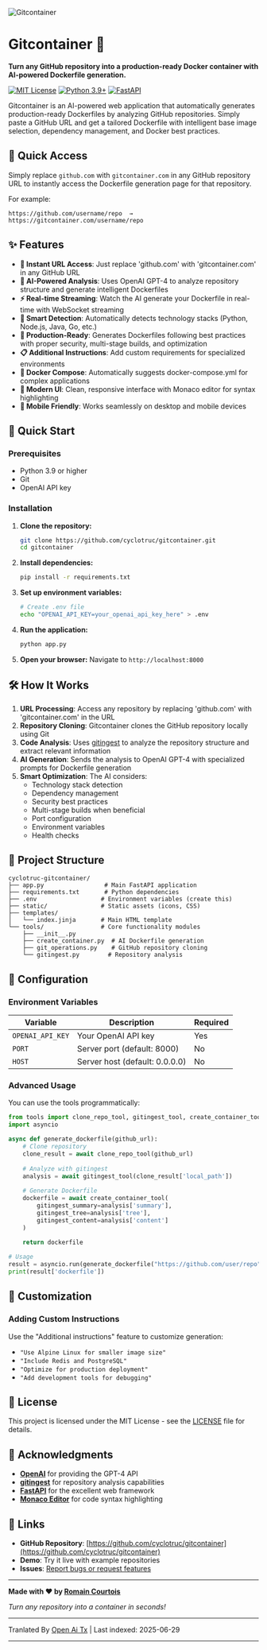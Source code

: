 ![Gitcontainer](https://raw.githubusercontent.com/cyclotruc/gitcontainer/main/docs/image.png)

# Gitcontainer 🐳

**Turn any GitHub repository into a production-ready Docker container with AI-powered Dockerfile generation.**

[![MIT License](https://img.shields.io/badge/License-MIT-green.svg)](https://choosealicense.com/licenses/mit/)
[![Python 3.9+](https://img.shields.io/badge/python-3.9+-blue.svg)](https://www.python.org/downloads/)
[![FastAPI](https://img.shields.io/badge/FastAPI-0.68+-00a393.svg)](https://fastapi.tiangolo.com/)

Gitcontainer is an AI-powered web application that automatically generates production-ready Dockerfiles by analyzing GitHub repositories. Simply paste a GitHub URL and get a tailored Dockerfile with intelligent base image selection, dependency management, and Docker best practices.

## 🌟 Quick Access

Simply replace `github.com` with `gitcontainer.com` in any GitHub repository URL to instantly access the Dockerfile generation page for that repository.

For example:
```
https://github.com/username/repo  →  https://gitcontainer.com/username/repo
```

## ✨ Features

- **🔄 Instant URL Access**: Just replace 'github.com' with 'gitcontainer.com' in any GitHub URL
- **🤖 AI-Powered Analysis**: Uses OpenAI GPT-4 to analyze repository structure and generate intelligent Dockerfiles
- **⚡ Real-time Streaming**: Watch the AI generate your Dockerfile in real-time with WebSocket streaming
- **🎯 Smart Detection**: Automatically detects technology stacks (Python, Node.js, Java, Go, etc.)
- **🔧 Production-Ready**: Generates Dockerfiles following best practices with proper security, multi-stage builds, and optimization
- **📋 Additional Instructions**: Add custom requirements for specialized environments
- **📄 Docker Compose**: Automatically suggests docker-compose.yml for complex applications
- **🎨 Modern UI**: Clean, responsive interface with Monaco editor for syntax highlighting
- **📱 Mobile Friendly**: Works seamlessly on desktop and mobile devices

## 🚀 Quick Start

### Prerequisites

- Python 3.9 or higher
- Git
- OpenAI API key

### Installation

1. **Clone the repository:**
   ```bash
   git clone https://github.com/cyclotruc/gitcontainer.git
   cd gitcontainer
   ```

2. **Install dependencies:**
   ```bash
   pip install -r requirements.txt
   ```

3. **Set up environment variables:**
   ```bash
   # Create .env file
   echo "OPENAI_API_KEY=your_openai_api_key_here" > .env
   ```

4. **Run the application:**
   ```bash
   python app.py
   ```

5. **Open your browser:**
   Navigate to `http://localhost:8000`

## 🛠️ How It Works

1. **URL Processing**: Access any repository by replacing 'github.com' with 'gitcontainer.com' in the URL
2. **Repository Cloning**: Gitcontainer clones the GitHub repository locally using Git
3. **Code Analysis**: Uses [gitingest](https://github.com/cyclotruc/gitingest) to analyze the repository structure and extract relevant information
4. **AI Generation**: Sends the analysis to OpenAI GPT-4 with specialized prompts for Dockerfile generation
5. **Smart Optimization**: The AI considers:
   - Technology stack detection
   - Dependency management
   - Security best practices
   - Multi-stage builds when beneficial
   - Port configuration
   - Environment variables
   - Health checks

## 📁 Project Structure

```
cyclotruc-gitcontainer/
├── app.py                 # Main FastAPI application
├── requirements.txt       # Python dependencies
├── .env                  # Environment variables (create this)
├── static/               # Static assets (icons, CSS)
├── templates/
│   └── index.jinja       # Main HTML template
└── tools/                # Core functionality modules
    ├── __init__.py
    ├── create_container.py  # AI Dockerfile generation
    ├── git_operations.py    # GitHub repository cloning
    └── gitingest.py        # Repository analysis
```

## 🔧 Configuration

### Environment Variables

| Variable | Description | Required |
|----------|-------------|----------|
| `OPENAI_API_KEY` | Your OpenAI API key | Yes |
| `PORT` | Server port (default: 8000) | No |
| `HOST` | Server host (default: 0.0.0.0) | No |

### Advanced Usage

You can use the tools programmatically:

```python
from tools import clone_repo_tool, gitingest_tool, create_container_tool
import asyncio

async def generate_dockerfile(github_url):
    # Clone repository
    clone_result = await clone_repo_tool(github_url)
    
    # Analyze with gitingest
    analysis = await gitingest_tool(clone_result['local_path'])
    
    # Generate Dockerfile
    dockerfile = await create_container_tool(
        gitingest_summary=analysis['summary'],
        gitingest_tree=analysis['tree'],
        gitingest_content=analysis['content']
    )
    
    return dockerfile

# Usage
result = asyncio.run(generate_dockerfile("https://github.com/user/repo"))
print(result['dockerfile'])
```

## 🎨 Customization

### Adding Custom Instructions

Use the "Additional instructions" feature to customize generation:

- `"Use Alpine Linux for smaller image size"`
- `"Include Redis and PostgreSQL"`
- `"Optimize for production deployment"`
- `"Add development tools for debugging"`

## 📝 License

This project is licensed under the MIT License - see the [LICENSE](LICENSE) file for details.

## 🙏 Acknowledgments

- **[OpenAI](https://openai.com/)** for providing the GPT-4 API
- **[gitingest](https://github.com/cyclotruc/gitingest)** for repository analysis capabilities
- **[FastAPI](https://fastapi.tiangolo.com/)** for the excellent web framework
- **[Monaco Editor](https://microsoft.github.io/monaco-editor/)** for code syntax highlighting

## 🔗 Links

- **GitHub Repository**: [https://github.com/cyclotruc/gitcontainer](https://github.com/cyclotruc/gitcontainer)
- **Demo**: Try it live with example repositories
- **Issues**: [Report bugs or request features](https://github.com/cyclotruc/gitcontainer/issues)

---

**Made with ❤️ by [Romain Courtois](https://github.com/cyclotruc)**

*Turn any repository into a container in seconds!*

---

Tranlated By [Open Ai Tx](https://github.com/OpenAiTx/OpenAiTx) | Last indexed: 2025-06-29

---